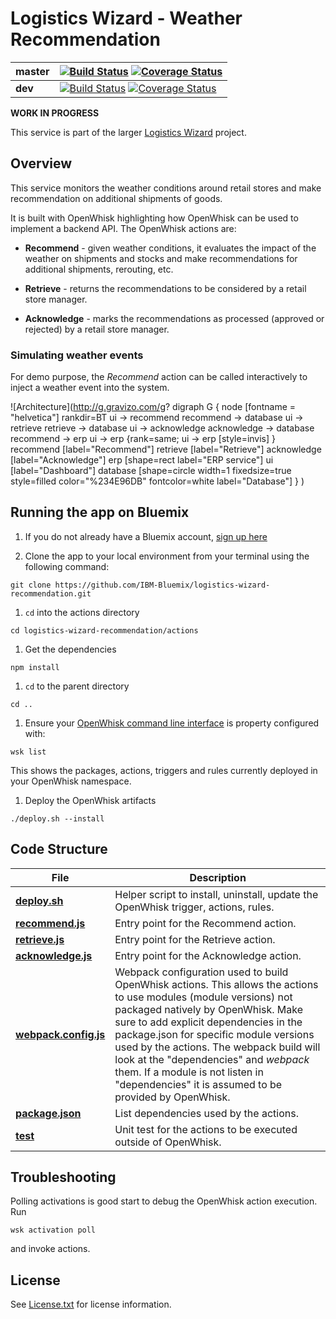 # Logistics Wizard - Weather Recommendation

| **master** | [![Build Status](https://travis-ci.org/IBM-Bluemix/logistics-wizard-recommendation.svg?branch=master)](https://travis-ci.org/IBM-Bluemix/logistics-wizard-recommendation) [![Coverage Status](https://coveralls.io/repos/github/IBM-Bluemix/logistics-wizard-recommendation/badge.svg?branch=master)](https://coveralls.io/github/IBM-Bluemix/logistics-wizard-recommendation?branch=master) |
| ----- | ----- |
| **dev** | [![Build Status](https://travis-ci.org/IBM-Bluemix/logistics-wizard-recommendation.svg?branch=dev)](https://travis-ci.org/IBM-Bluemix/logistics-wizard-recommendation) [![Coverage Status](https://coveralls.io/repos/github/IBM-Bluemix/logistics-wizard-recommendation/badge.svg?branch=dev)](https://coveralls.io/github/IBM-Bluemix/logistics-wizard-recommendation?branch=dev)|

**WORK IN PROGRESS**

This service is part of the larger [Logistics Wizard](https://github.com/IBM-Bluemix/logistics-wizard) project.

## Overview

This service monitors the weather conditions around retail stores and make recommendation on additional shipments of goods.

It is built with OpenWhisk highlighting how OpenWhisk can be used to implement a backend API. The OpenWhisk actions are:

  * **Recommend** - given weather conditions, it evaluates the impact of the weather on shipments and stocks and make recommendations for additional shipments, rerouting, etc.

  * **Retrieve** - returns the recommendations to be considered by a retail store manager.

  * **Acknowledge** - marks the recommendations as processed (approved or rejected) by a retail store manager.

### Simulating weather events

For demo purpose, the *Recommend* action can be called interactively to inject a weather event into the system.

![Architecture](http://g.gravizo.com/g?
  digraph G {
    node [fontname = "helvetica"]
    rankdir=BT
    ui -> recommend
    recommend -> database
    ui -> retrieve
    retrieve -> database
    ui -> acknowledge
    acknowledge -> database
    recommend -> erp
    ui -> erp
    {rank=same; ui -> erp [style=invis] }
    recommend [label="Recommend"]
    retrieve [label="Retrieve"]
    acknowledge [label="Acknowledge"]
    erp [shape=rect label="ERP service"]
    ui [label="Dashboard"]
    database [shape=circle width=1 fixedsize=true style=filled color="%234E96DB" fontcolor=white label="Database"]
  }
)

## Running the app on Bluemix

1. If you do not already have a Bluemix account, [sign up here](https://ibm.com/bluemix)

1. Clone the app to your local environment from your terminal using the following command:

  ```
  git clone https://github.com/IBM-Bluemix/logistics-wizard-recommendation.git
  ```

1. `cd` into the actions directory

  ```
  cd logistics-wizard-recommendation/actions
  ```

1. Get the dependencies

  ```
  npm install
  ```

1. `cd` to the parent directory

  ```
  cd ..
  ```

1. Ensure your [OpenWhisk command line interface](https://console.ng.bluemix.net/openwhisk/cli) is property configured with:

  ```
  wsk list
  ```

  This shows the packages, actions, triggers and rules currently deployed in your OpenWhisk namespace.

1. Deploy the OpenWhisk artifacts

  ```
  ./deploy.sh --install
  ```

## Code Structure

| File | Description |
| ---- | ----------- |
|[**deploy.sh**](deploy.sh)|Helper script to install, uninstall, update the OpenWhisk trigger, actions, rules.|
|[**recommend.js**](actions/recommend.js)|Entry point for the Recommend action.|
|[**retrieve.js**](actions/retrieve.js)|Entry point for the Retrieve action.|
|[**acknowledge.js**](actions/acknowledge.js.js)|Entry point for the Acknowledge action.|
|[**webpack.config.js**](actions/webpack.config.js)|Webpack configuration used to build OpenWhisk actions. This allows the actions to use modules (module versions) not packaged natively by OpenWhisk. Make sure to add explicit dependencies in the package.json for specific module versions used by the actions. The webpack build will look at the "dependencies" and *webpack* them. If a module is not listen in "dependencies" it is assumed to be provided by OpenWhisk.|
|[**package.json**](actions/package.js)|List dependencies used by the actions.|
|[**test**](actions/test)|Unit test for the actions to be executed outside of OpenWhisk.|

## Troubleshooting

Polling activations is good start to debug the OpenWhisk action execution. Run
```
wsk activation poll
```
and invoke actions.

## License

See [License.txt](License.txt) for license information.

